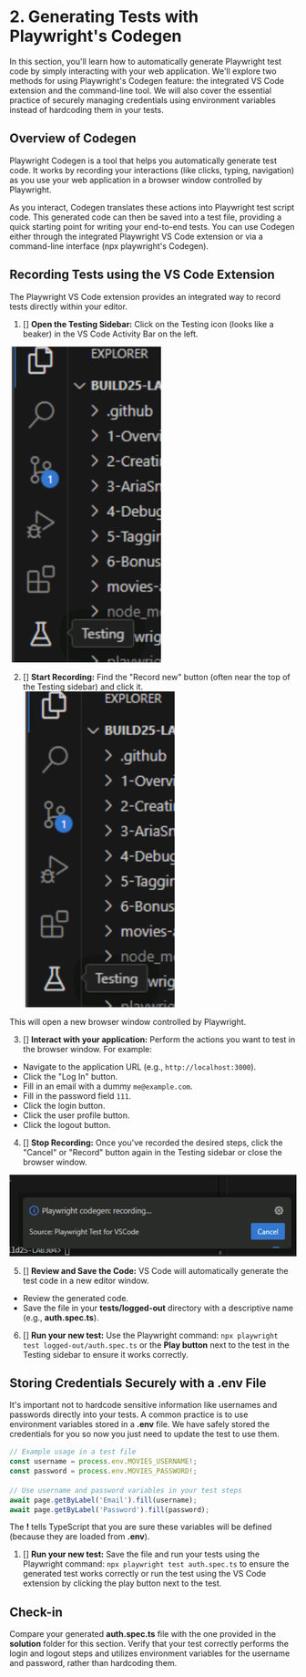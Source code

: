 # 2. Generating Tests with Playwright's Codegen

In this section, you'll learn how to automatically generate Playwright test code by simply interacting with your web application. We'll explore two methods for using Playwright's Codegen feature: the integrated VS Code extension and the command-line tool. We will also cover the essential practice of securely managing credentials using environment variables instead of hardcoding them in your tests.

## Overview of Codegen

Playwright Codegen is a tool that helps you automatically generate test code. It works by recording your interactions (like clicks, typing, navigation) as you use your web application in a browser window controlled by Playwright.

As you interact, Codegen translates these actions into Playwright test script code. This generated code can then be saved into a test file, providing a quick starting point for writing your end-to-end tests. You can use Codegen either through the integrated Playwright VS Code extension or via a command-line interface (npx playwright's Codegen).

## Recording Tests using the VS Code Extension

The Playwright VS Code extension provides an integrated way to record tests directly within your editor.

1. [] **Open the Testing Sidebar:** Click on the Testing icon (looks like a beaker) in the VS Code Activity Bar on the left.

![open the testing sidebar](../images/testing-sidebar.png)

2. [] **Start Recording:** Find the "Record new" button (often near the top of the Testing sidebar) and click it.
![record a new test](../images/testing-sidebar.png)

This will open a new browser window controlled by Playwright.

3. [] **Interact with your application:** Perform the actions you want to test in the browser window. For example:
  * Navigate to the application URL (e.g., `http://localhost:3000`).
  * Click the "Log In" button.
  * Fill in an email with a dummy `me@example.com`.
  * Fill in the password field `111`.
  * Click the login button.
  * Click the user profile button.
  * Click the logout button.

4. [] **Stop Recording:** Once you've recorded the desired steps, click the "Cancel" or "Record" button again in the Testing sidebar or close the browser window.

![cancel recording](../images/cancel-recording.png)

5. [] **Review and Save the Code:** VS Code will automatically generate the test code in a new editor window.
  * Review the generated code.
  * Save the file in your **tests/logged-out** directory with a descriptive name (e.g., **auth.spec.ts**).
6. [] **Run your new test:** Use the Playwright command: `npx playwright test logged-out/auth.spec.ts` or the **Play button** next to the test in the Testing sidebar to ensure it works correctly.

## Storing Credentials Securely with a .env File

It's important not to hardcode sensitive information like usernames and passwords directly into your tests. A common practice is to use environment variables stored in a **.env** file. We have safely stored the credentials for you so now you just need to update the test to use them.

```typescript
// Example usage in a test file
const username = process.env.MOVIES_USERNAME!;
const password = process.env.MOVIES_PASSWORD!;

// Use username and password variables in your test steps
await page.getByLabel('Email').fill(username);
await page.getByLabel('Password').fill(password);
```

The **!** tells TypeScript that you are sure these variables will be defined (because they are loaded from **.env**).

1. [] **Run your new test:**
Save the file and run your tests using the Playwright command: `npx playwright test auth.spec.ts` to ensure the generated test works correctly or run the test using the VS Code extension by clicking the play button next to the test.

## Check-in

Compare your generated **auth.spec.ts** file with the one provided in the **solution** folder for this section. Verify that your test correctly performs the login and logout steps and utilizes environment variables for the username and password, rather than hardcoding them.
